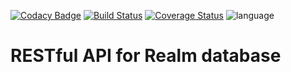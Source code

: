 [![Codacy Badge](https://api.codacy.com/project/badge/Grade/1e01f2b18feb4f6eacf71211f661bb7f)](https://app.codacy.com/app/dubstylee/node-realm-api?utm_source=github.com&utm_medium=referral&utm_content=dubstylee/node-realm-api&utm_campaign=Badge_Grade_Dashboard)
[![Build Status](https://travis-ci.org/dubstylee/node-realm-api.svg?branch=master)](https://travis-ci.org/dubstylee/node-realm-api)
[![Coverage Status](https://coveralls.io/repos/github/dubstylee/node-realm-api/badge.svg?branch=master)](https://coveralls.io/github/dubstylee/node-realm-api?branch=master)
![language](https://img.shields.io/badge/language-javascript-yellow.svg)

# RESTful API for Realm database

